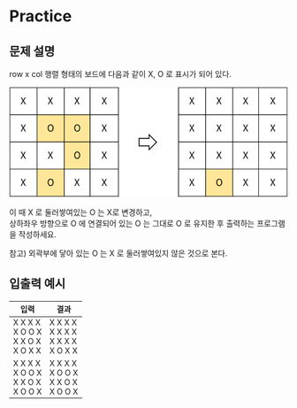 Practice
===

문제 설명
---

row x col 행렬 형태의 보드에 다음과 같이 X, O 로 표시가 되어 있다.

![img.png](../imgs/img_2.png)

이 때 X 로 둘러쌓여있는 O 는 X로 변경하고,  
상하좌우 방향으로 O 에 연결되어 있는 O 는 그대로 O 로 유지한 후 출력하는 프로그램을 작성하세요.

참고) 외곽부에 닿아 있는 O 는 X 로 둘러쌓여있지 않은 것으로 본다.


입출력 예시
---
|입력|결과|
|---|---|
|X X X X <br/> X O O X <br/> X X O X <br/> X O X X |X X X X <br/> X X X X <br/> X X X X <br/> X O X X |
|X X X X <br/> X O O X <br/> X X O X <br/> X O O X |X X X X <br/> X O O X <br/> X X O X <br/> X O O X|

